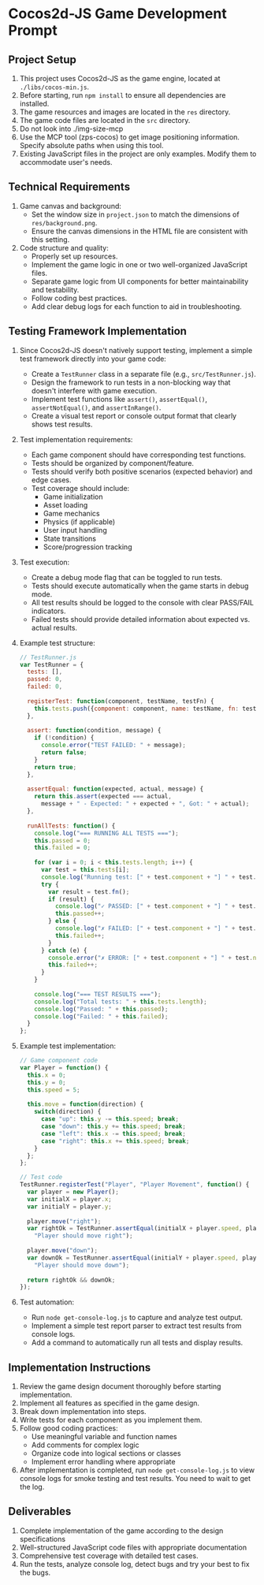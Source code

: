 # Cocos2d-JS Game Development Prompt
## Project Setup
1. This project uses Cocos2d-JS as the game engine, located at
   `./libs/cocos-min.js`.
2. Before starting, run `npm install` to ensure all dependencies are installed.
3. The game resources and images are located in the `res` directory.
4. The game code files are located in the `src` directory.
5. Do not look into ./img-size-mcp
6. Use the MCP tool (zps-cocos) to get image positioning information. Specify
   absolute paths when using this tool.
7. Existing JavaScript files in the project are only examples. Modify them to
   accommodate user's needs.

## Technical Requirements
1. Game canvas and background:
   - Set the window size in `project.json` to match the dimensions of
     `res/background.png`.
   - Ensure the canvas dimensions in the HTML file are consistent with this
     setting.
2. Code structure and quality:
   - Properly set up resources.
   - Implement the game logic in one or two well-organized JavaScript files.
   - Separate game logic from UI components for better maintainability and
     testability.
   - Follow coding best practices.
   - Add clear debug logs for each function to aid in troubleshooting.

## Testing Framework Implementation
1. Since Cocos2d-JS doesn't natively support testing, implement a simple test framework directly into your game code:
   - Create a `TestRunner` class in a separate file (e.g., `src/TestRunner.js`).
   - Design the framework to run tests in a non-blocking way that doesn't interfere with game execution.
   - Implement test functions like `assert()`, `assertEqual()`, `assertNotEqual()`, and `assertInRange()`.
   - Create a visual test report or console output format that clearly shows test results.

2. Test implementation requirements:
   - Each game component should have corresponding test functions.
   - Tests should be organized by component/feature.
   - Tests should verify both positive scenarios (expected behavior) and edge cases.
   - Test coverage should include:
     - Game initialization
     - Asset loading
     - Game mechanics
     - Physics (if applicable)
     - User input handling
     - State transitions
     - Score/progression tracking

3. Test execution:
   - Create a debug mode flag that can be toggled to run tests.
   - Tests should execute automatically when the game starts in debug mode.
   - All test results should be logged to the console with clear PASS/FAIL indicators.
   - Failed tests should provide detailed information about expected vs. actual results.

4. Example test structure:
   ```javascript
   // TestRunner.js
   var TestRunner = {
     tests: [],
     passed: 0,
     failed: 0,
     
     registerTest: function(component, testName, testFn) {
       this.tests.push({component: component, name: testName, fn: testFn});
     },
     
     assert: function(condition, message) {
       if (!condition) {
         console.error("TEST FAILED: " + message);
         return false;
       }
       return true;
     },
     
     assertEqual: function(expected, actual, message) {
       return this.assert(expected === actual, 
         message + " - Expected: " + expected + ", Got: " + actual);
     },
     
     runAllTests: function() {
       console.log("=== RUNNING ALL TESTS ===");
       this.passed = 0;
       this.failed = 0;
       
       for (var i = 0; i < this.tests.length; i++) {
         var test = this.tests[i];
         console.log("Running test: [" + test.component + "] " + test.name);
         try {
           var result = test.fn();
           if (result) {
             console.log("✓ PASSED: [" + test.component + "] " + test.name);
             this.passed++;
           } else {
             console.log("✗ FAILED: [" + test.component + "] " + test.name);
             this.failed++;
           }
         } catch (e) {
           console.error("✗ ERROR: [" + test.component + "] " + test.name + " - " + e.message);
           this.failed++;
         }
       }
       
       console.log("=== TEST RESULTS ===");
       console.log("Total tests: " + this.tests.length);
       console.log("Passed: " + this.passed);
       console.log("Failed: " + this.failed);
     }
   };
   ```

5. Example test implementation:
   ```javascript
   // Game component code
   var Player = function() {
     this.x = 0;
     this.y = 0;
     this.speed = 5;
     
     this.move = function(direction) {
       switch(direction) {
         case "up": this.y -= this.speed; break;
         case "down": this.y += this.speed; break;
         case "left": this.x -= this.speed; break;
         case "right": this.x += this.speed; break;
       }
     };
   };
   
   // Test code
   TestRunner.registerTest("Player", "Player Movement", function() {
     var player = new Player();
     var initialX = player.x;
     var initialY = player.y;
     
     player.move("right");
     var rightOk = TestRunner.assertEqual(initialX + player.speed, player.x, 
       "Player should move right");
     
     player.move("down");
     var downOk = TestRunner.assertEqual(initialY + player.speed, player.y, 
       "Player should move down");
     
     return rightOk && downOk;
   });
   ```

6. Test automation:
   - Run `node get-console-log.js` to capture and analyze test output.
   - Implement a simple test report parser to extract test results from console logs.
   - Add a command to automatically run all tests and display results.

## Implementation Instructions
1. Review the game design document thoroughly before starting implementation.
2. Implement all features as specified in the game design.
3. Break down implementation into steps.
4. Write tests for each component as you implement them.
5. Follow good coding practices:
   - Use meaningful variable and function names
   - Add comments for complex logic
   - Organize code into logical sections or classes
   - Implement error handling where appropriate
6. After implementation is completed, run `node get-console-log.js` to view console logs for smoke testing and test results. You need to wait to get the log.  

## Deliverables
1. Complete implementation of the game according to the design specifications
2. Well-structured JavaScript code files with appropriate documentation
3. Comprehensive test coverage with detailed test cases.
4. Run the tests, analyze console log, detect bugs and try your best to fix the bugs.  